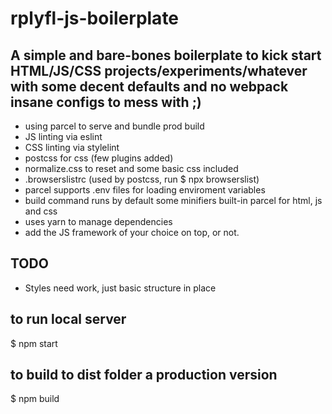 # rplyfl-js-boilerplate

## A simple and bare-bones boilerplate to kick start HTML/JS/CSS projects/experiments/whatever with some decent defaults and no webpack insane configs to mess with ;)

- using parcel to serve and bundle prod build
- JS linting via eslint
- CSS linting via stylelint
- postcss for css (few plugins added)
- normalize.css to reset and some basic css included
- .browserslistrc (used by postcss, run $ npx browserslist)
- parcel supports .env files for loading enviroment variables 
- build command runs by default some minifiers built-in parcel for html, js and css
- uses yarn to manage dependencies
- add the JS framework of your choice on top, or not.

## TODO
- Styles need work, just basic structure in place

## to run local server
$ npm start

## to build to dist folder a production version
$ npm build